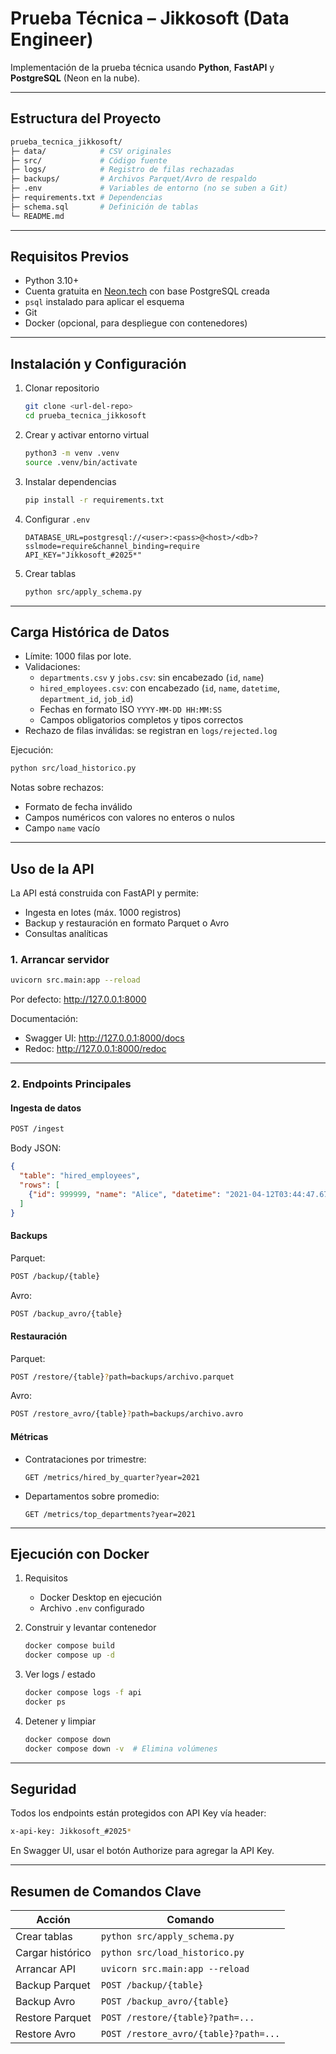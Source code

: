 
# Prueba Técnica – Jikkosoft (Data Engineer)

Implementación de la prueba técnica usando **Python**, **FastAPI** y **PostgreSQL** (Neon en la nube).

---

## Estructura del Proyecto

```bash
prueba_tecnica_jikkosoft/
├─ data/            # CSV originales
├─ src/             # Código fuente
├─ logs/            # Registro de filas rechazadas
├─ backups/         # Archivos Parquet/Avro de respaldo
├─ .env             # Variables de entorno (no se suben a Git)
├─ requirements.txt # Dependencias
├─ schema.sql       # Definición de tablas
└─ README.md
```

---

## Requisitos Previos

- Python 3.10+
- Cuenta gratuita en [Neon.tech](https://neon.tech) con base PostgreSQL creada
- `psql` instalado para aplicar el esquema
- Git
- Docker (opcional, para despliegue con contenedores)

---

## Instalación y Configuración

1. Clonar repositorio
   ```bash
   git clone <url-del-repo>
   cd prueba_tecnica_jikkosoft
   ```

2. Crear y activar entorno virtual
   ```bash
   python3 -m venv .venv
   source .venv/bin/activate
   ```

3. Instalar dependencias
   ```bash
   pip install -r requirements.txt
   ```

4. Configurar `.env`
   ```env
   DATABASE_URL=postgresql://<user>:<pass>@<host>/<db>?sslmode=require&channel_binding=require
   API_KEY="Jikkosoft_#2025*"
   ```

5. Crear tablas
   ```bash
   python src/apply_schema.py
   ```

---

## Carga Histórica de Datos

- Límite: 1000 filas por lote.
- Validaciones:
  - `departments.csv` y `jobs.csv`: sin encabezado (`id`, `name`)
  - `hired_employees.csv`: con encabezado (`id`, `name`, `datetime`, `department_id`, `job_id`)
  - Fechas en formato ISO `YYYY-MM-DD HH:MM:SS`
  - Campos obligatorios completos y tipos correctos
- Rechazo de filas inválidas: se registran en `logs/rejected.log`

Ejecución:
```bash
python src/load_historico.py
```

Notas sobre rechazos:
- Formato de fecha inválido
- Campos numéricos con valores no enteros o nulos
- Campo `name` vacío

---

## Uso de la API

La API está construida con FastAPI y permite:

- Ingesta en lotes (máx. 1000 registros)
- Backup y restauración en formato Parquet o Avro
- Consultas analíticas

### 1. Arrancar servidor
```bash
uvicorn src.main:app --reload
```
Por defecto: http://127.0.0.1:8000

Documentación:
- Swagger UI: http://127.0.0.1:8000/docs
- Redoc: http://127.0.0.1:8000/redoc

---

### 2. Endpoints Principales

#### Ingesta de datos
```bash
POST /ingest
```
Body JSON:
```json
{
  "table": "hired_employees",
  "rows": [
    {"id": 999999, "name": "Alice", "datetime": "2021-04-12T03:44:47.673375", "department_id": 1, "job_id": 1}
  ]
}
```

#### Backups
Parquet:
```bash
POST /backup/{table}
```
Avro:
```bash
POST /backup_avro/{table}
```

#### Restauración
Parquet:
```bash
POST /restore/{table}?path=backups/archivo.parquet
```
Avro:
```bash
POST /restore_avro/{table}?path=backups/archivo.avro
```

#### Métricas
- Contrataciones por trimestre:
  ```
  GET /metrics/hired_by_quarter?year=2021
  ```
- Departamentos sobre promedio:
  ```
  GET /metrics/top_departments?year=2021
  ```

---

## Ejecución con Docker

1. Requisitos
   - Docker Desktop en ejecución
   - Archivo `.env` configurado

2. Construir y levantar contenedor
   ```bash
   docker compose build
   docker compose up -d
   ```

3. Ver logs / estado
   ```bash
   docker compose logs -f api
   docker ps
   ```

4. Detener y limpiar
   ```bash
   docker compose down
   docker compose down -v  # Elimina volúmenes
   ```

---

## Seguridad

Todos los endpoints están protegidos con API Key vía header:
```bash
x-api-key: Jikkosoft_#2025*
```
En Swagger UI, usar el botón Authorize para agregar la API Key.

---

## Resumen de Comandos Clave

| Acción                | Comando |
|-----------------------|---------|
| Crear tablas          | `python src/apply_schema.py` |
| Cargar histórico      | `python src/load_historico.py` |
| Arrancar API          | `uvicorn src.main:app --reload` |
| Backup Parquet        | `POST /backup/{table}` |
| Backup Avro           | `POST /backup_avro/{table}` |
| Restore Parquet       | `POST /restore/{table}?path=...` |
| Restore Avro          | `POST /restore_avro/{table}?path=...` |